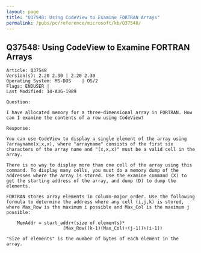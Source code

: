 ```yaml
---
layout: page
title: "Q37548: Using CodeView to Examine FORTRAN Arrays"
permalink: /pubs/pc/reference/microsoft/kb/Q37548/
---
```


## Q37548: Using CodeView to Examine FORTRAN Arrays

	Article: Q37548
	Version(s): 2.20 2.30 | 2.20 2.30
	Operating System: MS-DOS    | OS/2
	Flags: ENDUSER |
	Last Modified: 14-AUG-1989
	
	Question:
	
	I have allocated memory for a three-dimensional array in FORTRAN. How
	can I examine the contents of a row using CodeView?
	
	Response:
	
	You can use CodeView to display a single element of the array using
	?arrayname(x,x,x), where "arrayname" consists of the first six
	characters of the array name and "(x,x,x)" must be a valid cell in the
	array.
	
	There is no way to display more than one cell of the array using this
	command. To display many cells, you must do a memory dump of the
	addresses where the array is stored. Use the examine command (X) to
	get the starting address of the array, and dump (D) to dump the
	elements.
	
	FORTRAN stores array elements in column-major order. Use the following
	formula to determine the address where any cell (i,j,k) is stored,
	where Max_Row is the maximum i possible and Max_Col is the maximum j
	possible:
	
	    MemAddr = start_addr+(size of elements)*
	                     (Max_Row((k-1)(Max_Col)+(j-1))+(i-1))
	
	"Size of elements" is the number of bytes of each element in the
	array.
